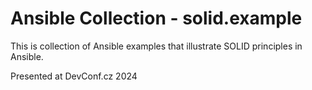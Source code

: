 # Ansible Collection - solid.example

This is collection of Ansible examples that illustrate SOLID principles in Ansible.

Presented at DevConf.cz 2024
